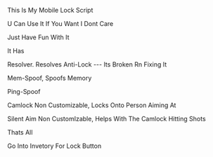 This Is My Mobile Lock Script

U Can Use It If You Want I Dont Care

Just Have Fun With It

It Has 

Resolver. Resolves Anti-Lock --- Its Broken Rn Fixing It

Mem-Spoof, Spoofs Memory

Ping-Spoof

Camlock Non Customizable, Locks Onto Person Aiming At

Silent Aim Non CustomIzable, Helps With The Camlock Hitting Shots



Thats All

Go Into Invetory For Lock Button






